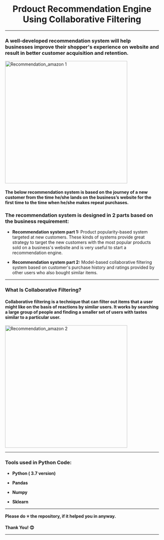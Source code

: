 # <center> Prdouct Recommendation Engine Using Collaborative Filtering</center>

--- 

### A well-developed recommendation system will help businesses improve their shopper's experience on website and result in better customer acquisition and retention.

<img width="400" alt="Recommendation_amazon 1" src="https://user-images.githubusercontent.com/72686156/105346524-b706bd80-5c0b-11eb-9a5c-4b48335649d4.png">

<p><h4> The below recommendation system is based on the journey of a new customer from the time he/she lands on the business’s website for the first time to the time when he/she makes repeat purchases.</h4></p>
  
### The recommendation system is designed in 2 parts based on the business requirement:
<ul>
<li><p><b>Recommendation system part 1:</b> Product popularity-based system targeted at new customers. These kinds of systems provide great strategy to target the new customers with the most popular products sold on a business's website and is very useful to start a recommendation engine.</p></li>

<li><p><b>Recommendation system part 2:</b> Model-based collaborative filtering system based on customer's purchase history and ratings provided by other users who also bought similar items.</p></li>
</ul>

---

### What Is Collaborative Filtering?
<p><h4> Collaborative filtering is a technique that can filter out items that a user might like on the basis of reactions by similar users. It works by searching a large group of people and finding a smaller set of users with tastes similar to a particular user.</h4></p>

<img width="400" alt="Recommendation_amazon 2" src="https://user-images.githubusercontent.com/72686156/105347030-53c95b00-5c0c-11eb-9b32-0c35a09ade9b.png">

---

<h3> Tools used in Python Code: </h3>
<ul>
<li><p><b>Python ( 3.7 version)</b></p></li>
<li><p><b>Pandas</b></p></li>
<li><p><b>Numpy</b></p></li>
<li><p><b>Sklearn</b></p></li>
</ul>


---

<p> <b> Please do ⭐ the repository, if it helped you in anyway.</b> </p>
<p> <b> Thank You! 😊 </b> </p>

---
